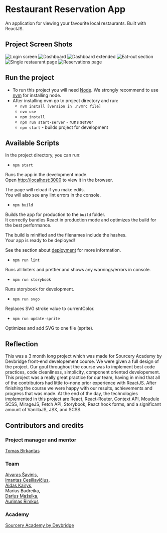 # Restaurant Reservation App

An application for viewing your favourite local restaurants. Built with ReactJS.

## Project Screen Shots

![Login screen](https://aurimasrimkus.lt/sourcery-ss/login.png)
![Dashboard](https://aurimasrimkus.lt/sourcery-ss/dashboard.png)
![Dashboard extended](https://aurimasrimkus.lt/sourcery-ss/dashboard2.png)
![Eat-out section](https://aurimasrimkus.lt/sourcery-ss/eatout.png)
![Single restaurant page](https://aurimasrimkus.lt/sourcery-ss/restaurant.png)
![Reservations page](https://aurimasrimkus.lt/sourcery-ss/reservations.png) 

## Run the project

- To run this project you will need [Node](https://nodejs.org/en/). We strongly recommend to use [nvm](https://github.com/nvm-sh/nvm) for installing node. 
- After installing nvm go to project directory and run:
  - `nvm install [version in .nvmrc file]`
  - `nvm use`
  - `npm install`
  - `npm run start-server` - runs server
  - `npm start` - builds project for development

## Available Scripts

In the project directory, you can run:

- `npm start`

Runs the app in the development mode.<br />
Open [http://localhost:3000](http://localhost:3000) to view it in the browser.

The page will reload if you make edits.<br />
You will also see any lint errors in the console.

- `npm build`

Builds the app for production to the `build` folder.<br />
It correctly bundles React in production mode and optimizes the build for the best performance.

The build is minified and the filenames include the hashes.<br />
Your app is ready to be deployed!

See the section about [deployment](https://facebook.github.io/create-react-app/docs/deployment) for more information.

- `npm run lint`

Runs all linters and prettier and shows any warnings/errors in console.

- `npm run storybook`

Runs storybook for development.

- `npm run svgo`

Replaces SVG stroke value to currentColor.

- `npm run update-sprite`

Optimizes and add SVG to one file (sprite).

## Reflection

This was a 3 month long project which was made for Sourcery Academy by Devbridge front-end developement course. 
We were given a full design of the project. Our goul throughout the course was to implement best code practices, code cleanliness, simplicity, component oriented developement.
This project was a really great practice for our team, having in mind that all of the contributors had little to-none prior experience with ReactJS. After finishing the course we were happy with our results, achievements and progress that was made.
At the end of the day, the technologies implemented in this project are React, React-Router, Context API, Moudule SCSS, MirageJS, Fetch API, Storybook, React hook forms, and a significant amount of VanillaJS, JSX, and SCSS.

## Contributors and credits

### Project manager and mentor
[Tomas Birkantas](https://www.linkedin.com/in/tomasbirkantas/)<br />
### Team
[Aivaras Šavinis](https://www.linkedin.com/in/aivaras-savinis/),<br />[Imantas Cesiliavičius](https://www.linkedin.com/in/imantas-cesliavicius/),<br />[Aidas Kairys](https://www.linkedin.com/in/aidas-kairys-086689162/),<br />Marius Budreika,<br />[Darius Mažeika](https://www.linkedin.com/in/darius-mazeika-33564367/),<br />[Aurimas Rimkus](https://www.linkedin.com/in/rimkusaurimas/)
### Academy
[Sourcery Academy by Devbridge](https://sourceryacademy.com/)
